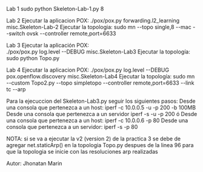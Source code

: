 Lab 1
sudo python Skeleton-Lab-1.py 8

Lab 2
Ejecutar la aplicacion POX:
./pox/pox.py forwarding.l2_learning misc.Skeleton-Lab-2
Ejecutar la topologia:
sudo mn --topo single,8 --mac --switch ovsk --controller remote,port=6633

Lab 3
Ejecutar la aplicación POX:  
./pox/pox.py log.level --DEBUG misc.Skeleton-Lab3
Ejecutar la topología: 
sudo python Topo.py

Lab 4
Ejecutar la aplicacion POX:
./pox/pox.py log.level --DEBUG pox.openflow.discovery misc.Skeleton-Lab4
Ejecutar la topología:
sudo mn --custom Topo2.py --topo simpletopo --controller remote,port=6633 --link tc --arp



Para la ejecuccion  del Skeleton-Lab3.py seguir los siguientes pasos:
Desde una  consola  que pertenezca a un host:
iperf  -c 10.0.0.5 -u -p 200 -b 100MB 
Desde una consola que pertenezca a un servidor
iperf -s -u -p 200
ó 
Desde una consola que pertenezca a un host:
iperf -c 10.0.0.6 -p 80
Desde una consola que pertenezca a  un servidor:
iperf -s -p 80

NOTA: si se va a  ejecutar la v2 (version 2) de la practica 3 se debe de agregar net.staticArp()
 en la topologia  Topo.py despues de la linea 96 para que la topologia se inicie con las  resoluciones arp realizadas


Autor:
Jhonatan Marin

